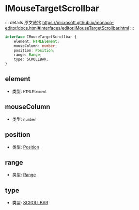 # IMouseTargetScrollbar

<backTop />
        
::: details 原文链接
https://microsoft.github.io/monaco-editor/docs.html#interfaces/editor.IMouseTargetScrollbar.html
:::

```ts
interface IMouseTargetScrollbar {
    element: HTMLElement;
    mouseColumn: number;
    position: Position;
    range: Range;
    type: SCROLLBAR;
}
```

## element
- 类型: `HTMLElement`
## mouseColumn
- 类型: `number`
## position
- 类型: [Position](/api/Position.md)
## range
- 类型: [Range](/api/Range.md)
## type
- 类型: [SCROLLBAR](/api/editor/MouseTargetType.md#scrollbar)